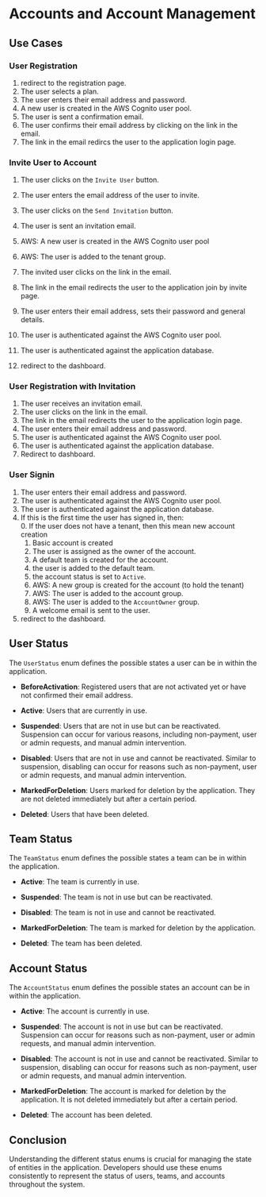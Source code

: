 # Accounts and Account Management

## Use Cases

### User Registration

1. redirect to the registration page.
2. The user selects a plan.
3. The user enters their email address and password.
4. A new user is created in the AWS Cognito user pool.
5. The user is sent a confirmation email.
6. The user confirms their email address by clicking on the link in the email.
7. The link in the email redircs the user to the application login page.

### Invite User to Account

1. The user clicks on the `Invite User` button.
2. The user enters the email address of the user to invite.
3. The user clicks on the `Send Invitation` button.
4. The user is sent an invitation email.
5. AWS: A new user is created in the AWS Cognito user pool
6. AWS: The user is added to the tenant group.

7. The invited user clicks on the link in the email.
8. The link in the email redirects the user to the application join by invite page.
9. The user enters their email address, sets their password and general details.
10. The user is authenticated against the AWS Cognito user pool.
11. The user is authenticated against the application database.
12. redirect to the dashboard.

### User Registration with Invitation

1. The user receives an invitation email.
2. The user clicks on the link in the email.
3. The link in the email redirects the user to the application login page.
4. The user enters their email address and password.
5. The user is authenticated against the AWS Cognito user pool.
6. The user is authenticated against the application database.
7. Redirect to dashboard.

### User Signin

1. The user enters their email address and password.
2. The user is authenticated against the AWS Cognito user pool.
3. The user is authenticated against the application database.
4. If this is the first time the user has signed in, then:  
   0. If the user does not have a tenant, then this mean new account creation
   1. Basic account is created
   2. The user is assigned as the owner of the account.
   3. A default team is created for the account.
   4. the user is added to the default team.
   5. the account status is set to `Active`.
   6. AWS: A new group is created for the account (to hold the tenant)
   7. AWS: The user is added to the account group.
   8. AWS: The user is added to the `AccountOwner` group.
   9. A welcome email is sent to the user.
5. redirect to the dashboard.



## User Status

The `UserStatus` enum defines the possible states a user can be in within the application.

- **BeforeActivation**: Registered users that are not activated yet or have not confirmed their email address.
  
- **Active**: Users that are currently in use.

- **Suspended**: Users that are not in use but can be reactivated. Suspension can occur for various reasons, including non-payment, user or admin requests, and manual admin intervention.

- **Disabled**: Users that are not in use and cannot be reactivated. Similar to suspension, disabling can occur for reasons such as non-payment, user or admin requests, and manual admin intervention.

- **MarkedForDeletion**: Users marked for deletion by the application. They are not deleted immediately but after a certain period.

- **Deleted**: Users that have been deleted.

## Team Status

The `TeamStatus` enum defines the possible states a team can be in within the application.

- **Active**: The team is currently in use.

- **Suspended**: The team is not in use but can be reactivated.

- **Disabled**: The team is not in use and cannot be reactivated.

- **MarkedForDeletion**: The team is marked for deletion by the application.

- **Deleted**: The team has been deleted.

## Account Status

The `AccountStatus` enum defines the possible states an account can be in within the application.

- **Active**: The account is currently in use.

- **Suspended**: The account is not in use but can be reactivated. Suspension can occur for reasons such as non-payment, user or admin requests, and manual admin intervention.

- **Disabled**: The account is not in use and cannot be reactivated. Similar to suspension, disabling can occur for reasons such as non-payment, user or admin requests, and manual admin intervention.

- **MarkedForDeletion**: The account is marked for deletion by the application. It is not deleted immediately but after a certain period.

- **Deleted**: The account has been deleted.

## Conclusion

Understanding the different status enums is crucial for managing the state of entities in the application. Developers should use these enums consistently to represent the status of users, teams, and accounts throughout the system.
